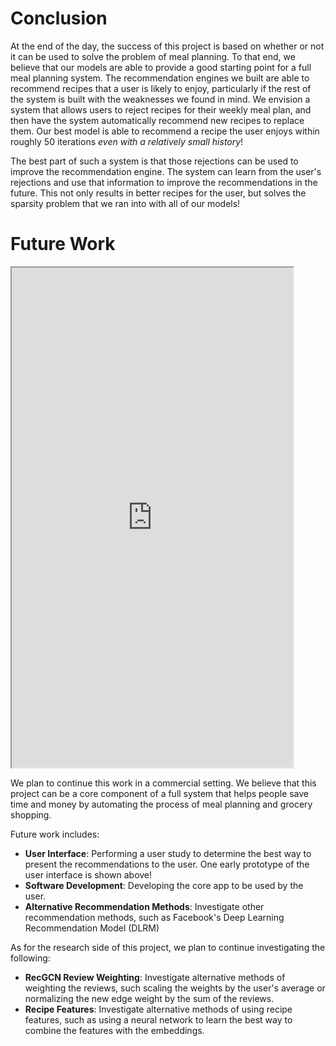 # Conclusion

At the end of the day, the success of this project is based on whether or not it can be used to solve the problem of meal planning. To that end, we believe that our models are able to provide a good starting point for a full meal planning system. The recommendation engines we built are able to recommend recipes that a user is likely to enjoy, particularly if the rest of the system is built with the weaknesses we found in mind. We envision a system that allows users to reject recipes for their weekly meal plan, and then have the system automatically recommend new recipes to replace them. Our best model is able to recommend a recipe the user enjoys within roughly 50 iterations _even with a relatively small history_!

The best part of such a system is that those rejections can be used to improve the recommendation engine. The system can learn from the user's rejections and use that information to improve the recommendations in the future. This not only results in better recipes for the user, but solves the sparsity problem that we ran into with all of our models!

# Future Work

<iframe
    height="800"
    width="450"
    src="https://www.figma.com/embed?embed_host=share&url=https%3A%2F%2Fwww.figma.com%2Fproto%2FDHAw5qL8tDpn4SssETdUWi%2FHiFi-Prototype%3Fpage-id%3D65%253A1559%26node-id%3D65%253A2007%26viewport%3D394%252C-227%252C0.26%26scaling%3Dscale-down%26starting-point-node-id%3D65%253A2007"
    allowfullscreen
></iframe>

We plan to continue this work in a commercial setting. We believe that this project can be a core component of a full system that helps people save time and money by automating the process of meal planning and grocery shopping.

Future work includes:

- **User Interface**: Performing a user study to determine the best way to present the recommendations to the user. One early prototype of the user interface is shown above!
- **Software Development**: Developing the core app to be used by the user.
- **Alternative Recommendation Methods**: Investigate other recommendation methods, such as Facebook's Deep Learning Recommendation Model (DLRM)

As for the research side of this project, we plan to continue investigating the following:

- **RecGCN Review Weighting**: Investigate alternative methods of weighting the reviews, such scaling the weights by the user's average or normalizing the new edge weight by the sum of the reviews.
- **Recipe Features**: Investigate alternative methods of using recipe features, such as using a neural network to learn the best way to combine the features with the embeddings.
